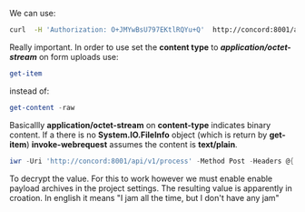 We can use: 
```bash
curl  -H 'Authorization: O+JMYwBsU797EKtlRQYu+Q'  http://concord:8001/api/v1/process -F concord.yml=@concord.yml -F org=OffSec -F project=AWAE
```
Really important. In order to use set the **content type** to ***application/octet-stream*** on form uploads use:
```powershell
get-item
``` 
instead of:
```powershell
get-content -raw 
```
Basicallly **application/octet-stream** on **content-type** indicates binary content. If a there is no **System.IO.FileInfo** object (which is return by **get-item**) **invoke-webrequest** assumes the content is **text/plain**.
```powershell
iwr -Uri 'http://concord:8001/api/v1/process' -Method Post -Headers @{ Authorization = "O+JMYwBsU797EKtlRQYu+Q"} -Form @{org = 'OffSec'; project = 'AWAE'; 'concord.yml'= get-item ./concord.yml}
```

To decrypt the value. For this to work however we must enable enable payload archives in the project settings.
The resulting value is apparently in croation. In english it means "I jam all the time, but I don't have any jam"